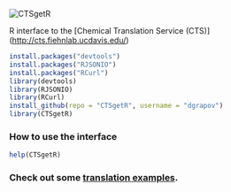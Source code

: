 ![CTSgetR]()

R interface to the [Chemical Translation Service (CTS)] (http://cts.fiehnlab.ucdavis.edu/)

```R
install.packages("devtools")
install.packages("RJSONIO")
install.packages("RCurl") 
library(devtools)
library(RJSONIO)
library(RCurl) 
install_github(repo = "CTSgetR", username = "dgrapov")
library(CTSgetR)
```

### How to use the interface
```R
help(CTSgetR)
```

### Check out some [translation examples](https://github.com/dgrapov/CTSgetR/wiki/Chemical-Translation-System-in-R).
